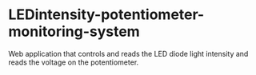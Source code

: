 # LEDintensity-potentiometer-monitoring-system
Web application that controls and reads the LED diode light intensity and reads the voltage on the potentiometer.
